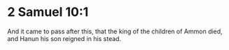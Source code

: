 # 2 Samuel 10:1

And it came to pass after this, that the king of the children of Ammon died, and Hanun his son reigned in his stead.